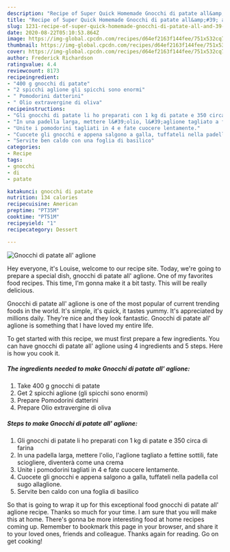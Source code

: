 ```yaml
---
description: "Recipe of Super Quick Homemade Gnocchi di patate all&amp;#39; aglione"
title: "Recipe of Super Quick Homemade Gnocchi di patate all&amp;#39; aglione"
slug: 1231-recipe-of-super-quick-homemade-gnocchi-di-patate-all-and-39-aglione
date: 2020-08-22T05:10:53.864Z
image: https://img-global.cpcdn.com/recipes/d64ef2163f144fee/751x532cq70/gnocchi-di-patate-all-aglione-recipe-main-photo.jpg
thumbnail: https://img-global.cpcdn.com/recipes/d64ef2163f144fee/751x532cq70/gnocchi-di-patate-all-aglione-recipe-main-photo.jpg
cover: https://img-global.cpcdn.com/recipes/d64ef2163f144fee/751x532cq70/gnocchi-di-patate-all-aglione-recipe-main-photo.jpg
author: Frederick Richardson
ratingvalue: 4.4
reviewcount: 8173
recipeingredient:
- "400 g gnocchi di patate"
- "2 spicchi aglione gli spicchi sono enormi"
- " Pomodorini datterini"
- " Olio extravergine di oliva"
recipeinstructions:
- "Gli gnocchi di patate li ho preparati con 1 kg di patate e 350 circa di farina"
- "In una padella larga, mettere l&#39;olio, l&#39;aglione tagliato a fettine sottili, fate sciogliere, diventerà come una crema"
- "Unite i pomodorini tagliati in 4 e fate cuocere lentamente."
- "Cuocete gli gnocchi e appena salgono a galla, tuffateli nella padella col sugo allaglione."
- "Servite ben caldo con una foglia di basilico"
categories:
- Recipe
tags:
- gnocchi
- di
- patate

katakunci: gnocchi di patate 
nutrition: 134 calories
recipecuisine: American
preptime: "PT35M"
cooktime: "PT51M"
recipeyield: "1"
recipecategory: Dessert

---
```



![Gnocchi di patate all&#39; aglione](https://img-global.cpcdn.com/recipes/d64ef2163f144fee/751x532cq70/gnocchi-di-patate-all-aglione-recipe-main-photo.jpg)

Hey everyone, it's Louise, welcome to our recipe site. Today, we're going to prepare a special dish, gnocchi di patate all&#39; aglione. One of my favorites food recipes. This time, I'm gonna make it a bit tasty. This will be really delicious.



Gnocchi di patate all&#39; aglione is one of the most popular of current trending foods in the world. It's simple, it's quick, it tastes yummy. It's appreciated by millions daily. They're nice and they look fantastic. Gnocchi di patate all&#39; aglione is something that I have loved my entire life.


To get started with this recipe, we must first prepare a few ingredients. You can have gnocchi di patate all&#39; aglione using 4 ingredients and 5 steps. Here is how you cook it.

<!--inarticleads1-->

##### The ingredients needed to make Gnocchi di patate all&#39; aglione:

1. Take 400 g gnocchi di patate
1. Get 2 spicchi aglione (gli spicchi sono enormi)
1. Prepare  Pomodorini datterini
1. Prepare  Olio extravergine di oliva




<!--inarticleads2-->

##### Steps to make Gnocchi di patate all&#39; aglione:

1. Gli gnocchi di patate li ho preparati con 1 kg di patate e 350 circa di farina
1. In una padella larga, mettere l&#39;olio, l&#39;aglione tagliato a fettine sottili, fate sciogliere, diventerà come una crema
1. Unite i pomodorini tagliati in 4 e fate cuocere lentamente.
1. Cuocete gli gnocchi e appena salgono a galla, tuffateli nella padella col sugo allaglione.
1. Servite ben caldo con una foglia di basilico




So that is going to wrap it up for this exceptional food gnocchi di patate all&#39; aglione recipe. Thanks so much for your time. I am sure that you will make this at home. There's gonna be more interesting food at home recipes coming up. Remember to bookmark this page in your browser, and share it to your loved ones, friends and colleague. Thanks again for reading. Go on get cooking!
